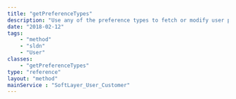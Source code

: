 ```yaml
---
title: "getPreferenceTypes"
description: "Use any of the preference types to fetch or modify user preferences using [[SoftLayer_User_Customer::getPreference|getPreference]] or [[SoftLayer_User_Customer::changePreference|changePreference]], respectively. "
date: "2018-02-12"
tags:
    - "method"
    - "sldn"
    - "User"
classes:
    - "getPreferenceTypes"
type: "reference"
layout: "method"
mainService : "SoftLayer_User_Customer"
---
```

